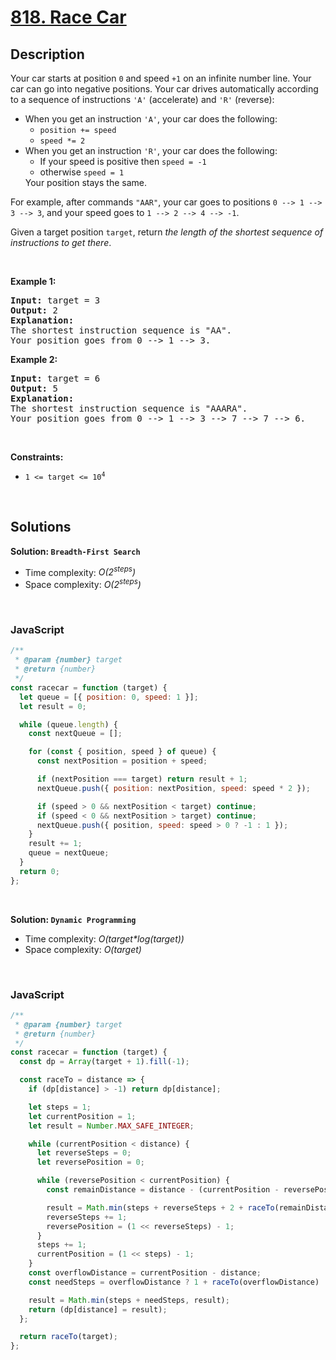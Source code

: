 # [818. Race Car](https://leetcode.com/problems/race-car)

## Description

<div class="elfjS" data-track-load="description_content"><p>Your car starts at position <code>0</code> and speed <code>+1</code> on an infinite number line. Your car can go into negative positions. Your car drives automatically according to a sequence of instructions <code>'A'</code> (accelerate) and <code>'R'</code> (reverse):</p>

<ul>
	<li>When you get an instruction <code>'A'</code>, your car does the following:
	<ul>
		<li><code>position += speed</code></li>
		<li><code>speed *= 2</code></li>
	</ul>
	</li>
	<li>When you get an instruction <code>'R'</code>, your car does the following:
	<ul>
		<li>If your speed is positive then <code>speed = -1</code></li>
		<li>otherwise <code>speed = 1</code></li>
	</ul>
	Your position stays the same.</li>
</ul>

<p>For example, after commands <code>"AAR"</code>, your car goes to positions <code>0 --&gt; 1 --&gt; 3 --&gt; 3</code>, and your speed goes to <code>1 --&gt; 2 --&gt; 4 --&gt; -1</code>.</p>

<p>Given a target position <code>target</code>, return <em>the length of the shortest sequence of instructions to get there</em>.</p>

<p>&nbsp;</p>
<p><strong class="example">Example 1:</strong></p>

<pre><strong>Input:</strong> target = 3
<strong>Output:</strong> 2
<strong>Explanation:</strong> 
The shortest instruction sequence is "AA".
Your position goes from 0 --&gt; 1 --&gt; 3.
</pre>

<p><strong class="example">Example 2:</strong></p>

<pre><strong>Input:</strong> target = 6
<strong>Output:</strong> 5
<strong>Explanation:</strong> 
The shortest instruction sequence is "AAARA".
Your position goes from 0 --&gt; 1 --&gt; 3 --&gt; 7 --&gt; 7 --&gt; 6.
</pre>

<p>&nbsp;</p>
<p><strong>Constraints:</strong></p>

<ul>
	<li><code>1 &lt;= target &lt;= 10<sup>4</sup></code></li>
</ul>
</div>

<p>&nbsp;</p>

## Solutions

**Solution: `Breadth-First Search`**

- Time complexity: <em>O(2<sup>steps</sup>)</em>
- Space complexity: <em>O(2<sup>steps</sup>)</em>

<p>&nbsp;</p>

### **JavaScript**

```js
/**
 * @param {number} target
 * @return {number}
 */
const racecar = function (target) {
  let queue = [{ position: 0, speed: 1 }];
  let result = 0;

  while (queue.length) {
    const nextQueue = [];

    for (const { position, speed } of queue) {
      const nextPosition = position + speed;

      if (nextPosition === target) return result + 1;
      nextQueue.push({ position: nextPosition, speed: speed * 2 });

      if (speed > 0 && nextPosition < target) continue;
      if (speed < 0 && nextPosition > target) continue;
      nextQueue.push({ position, speed: speed > 0 ? -1 : 1 });
    }
    result += 1;
    queue = nextQueue;
  }
  return 0;
};
```

<p>&nbsp;</p>

**Solution: `Dynamic Programming`**

- Time complexity: <em>O(target\*log(target))</em>
- Space complexity: <em>O(target)</em>

<p>&nbsp;</p>

### **JavaScript**

```js
/**
 * @param {number} target
 * @return {number}
 */
const racecar = function (target) {
  const dp = Array(target + 1).fill(-1);

  const raceTo = distance => {
    if (dp[distance] > -1) return dp[distance];

    let steps = 1;
    let currentPosition = 1;
    let result = Number.MAX_SAFE_INTEGER;

    while (currentPosition < distance) {
      let reverseSteps = 0;
      let reversePosition = 0;

      while (reversePosition < currentPosition) {
        const remainDistance = distance - (currentPosition - reversePosition);

        result = Math.min(steps + reverseSteps + 2 + raceTo(remainDistance), result);
        reverseSteps += 1;
        reversePosition = (1 << reverseSteps) - 1;
      }
      steps += 1;
      currentPosition = (1 << steps) - 1;
    }
    const overflowDistance = currentPosition - distance;
    const needSteps = overflowDistance ? 1 + raceTo(overflowDistance) : 0;

    result = Math.min(steps + needSteps, result);
    return (dp[distance] = result);
  };

  return raceTo(target);
};
```
